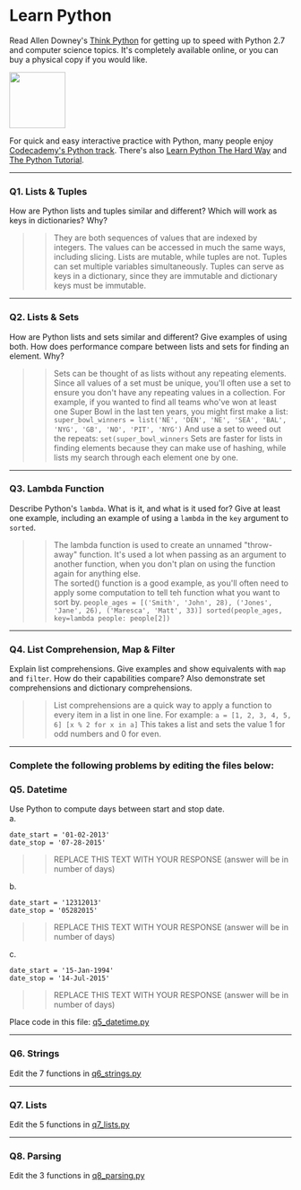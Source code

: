 # Learn Python

Read Allen Downey's [Think Python](http://www.greenteapress.com/thinkpython/) for getting up to speed with Python 2.7 and computer science topics. It's completely available online, or you can buy a physical copy if you would like.

<a href="http://www.greenteapress.com/thinkpython/"><img src="img/think_python.png" style="width: 100px;" target="_blank"></a>

For quick and easy interactive practice with Python, many people enjoy [Codecademy's Python track](http://www.codecademy.com/en/tracks/python). There's also [Learn Python The Hard Way](http://learnpythonthehardway.org/book/) and [The Python Tutorial](https://docs.python.org/2/tutorial/).

---

### Q1. Lists &amp; Tuples

How are Python lists and tuples similar and different? Which will work as keys in dictionaries? Why?

>> They are both sequences of values that are indexed by integers. The values can be accessed in much the same ways, including slicing. Lists are mutable, while tuples are not. Tuples can set multiple variables simultaneously. 
> Tuples can serve as keys in a dictionary, since they are immutable and dictionary keys must be immutable.

---

### Q2. Lists &amp; Sets

How are Python lists and sets similar and different? Give examples of using both. How does performance compare between lists and sets for finding an element. Why?

>> Sets can be thought of as lists without any repeating elements. Since all values of a set must be unique, you'll often use a set to ensure you don't have any repeating values in a collection.  For example, if you wanted to find all teams who've won at least one Super Bowl in the last ten years, you might first make a list: 
> `super_bowl_winners = list('NE', 'DEN', 'NE', 'SEA', 'BAL', 'NYG', 'GB', 'NO', 'PIT', 'NYG')`
> And use a set to weed out the repeats:
> `set(super_bowl_winners`
> Sets are faster for lists in finding elements because they can make use of hashing, while lists my search through each element one by one.

---

### Q3. Lambda Function

Describe Python's `lambda`. What is it, and what is it used for? Give at least one example, including an example of using a `lambda` in the `key` argument to `sorted`.

>> The lambda function is used to create an unnamed "throw-away" function. It's used a lot when passing as an argument to another function, when you don't plan on using the function again for anything else.  
> The sorted() function is a good example, as you'll often need to apply some computation to tell teh function what you want to sort by.
> `people_ages = [('Smith', 'John', 28), ('Jones', 'Jane', 26), ('Maresca', 'Matt', 33)]
> sorted(people_ages, key=lambda people: people[2])`

---

### Q4. List Comprehension, Map &amp; Filter

Explain list comprehensions. Give examples and show equivalents with `map` and `filter`. How do their capabilities compare? Also demonstrate set comprehensions and dictionary comprehensions.

>> List comprehensions are a quick way to apply a function to every item in a list in one line. For example:
> `a = [1, 2, 3, 4, 5, 6]
> [x % 2 for x in a]`
> This takes a list and sets the value 1 for odd numbers and 0 for even.

---

### Complete the following problems by editing the files below:

### Q5. Datetime
Use Python to compute days between start and stop date.   
a.  

```
date_start = '01-02-2013'    
date_stop = '07-28-2015'
```

>> REPLACE THIS TEXT WITH YOUR RESPONSE (answer will be in number of days)

b.  
```
date_start = '12312013'  
date_stop = '05282015'  
```

>> REPLACE THIS TEXT WITH YOUR RESPONSE (answer will be in number of days)

c.  
```
date_start = '15-Jan-1994'      
date_stop = '14-Jul-2015'  
```

>> REPLACE THIS TEXT WITH YOUR RESPONSE  (answer will be in number of days)

Place code in this file: [q5_datetime.py](python/q5_datetime.py)

---

### Q6. Strings
Edit the 7 functions in [q6_strings.py](python/q6_strings.py)

---

### Q7. Lists
Edit the 5 functions in [q7_lists.py](python/q7_lists.py)

---

### Q8. Parsing
Edit the 3 functions in [q8_parsing.py](python/q8_parsing.py)





